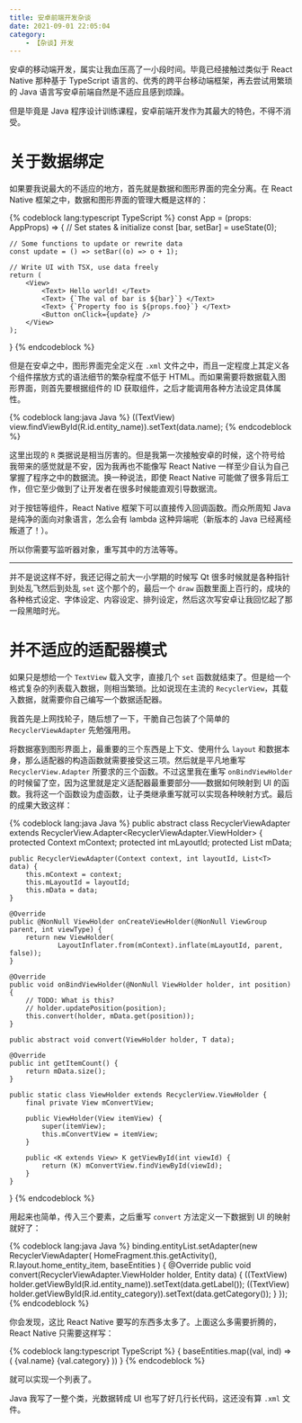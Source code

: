 ```yaml
---
title: 安卓前端开发杂谈
date: 2021-09-01 22:05:04
category:
    - 【杂谈】开发
---
```


安卓的移动端开发，属实让我血压高了一小段时间。毕竟已经接触过类似于 React Native 那种基于 TypeScript 语言的、优秀的跨平台移动端框架，再去尝试用繁琐的 Java 语言写安卓前端自然是不适应且感到烦躁。

但是毕竟是 Java 程序设计训练课程，安卓前端开发作为其最大的特色，不得不消受。

<!-- more -->

# 关于数据绑定

如果要我说最大的不适应的地方，首先就是数据和图形界面的完全分离。在 React Native 框架之中，数据和图形界面的管理大概是这样的：

{% codeblock lang:typescript TypeScript %}
const App = (props: AppProps) => {
    // Set states & initialize
    const [bar, setBar] = useState<number>(0);

    // Some functions to update or rewrite data
    const update = () => setBar((o) => o + 1);

    // Write UI with TSX, use data freely
    return (
        <View>
            <Text> Hello world! </Text>
            <Text> {`The val of bar is ${bar}`} </Text>
            <Text> {`Property foo is ${props.foo}`} </Text>
            <Button onClick={update} />
        </View>
    );
}
{% endcodeblock %}

但是在安卓之中，图形界面完全定义在 `.xml` 文件之中，而且一定程度上其定义各个组件摆放方式的语法细节的繁杂程度不低于 HTML。而如果需要将数据载入图形界面，则首先要根据组件的 ID 获取组件，之后才能调用各种方法设定具体属性。

{% codeblock lang:java Java %}
((TextView) view.findViewById(R.id.entity_name)).setText(data.name);
{% endcodeblock %}

这里出现的 `R` 类据说是相当厉害的。但是我第一次接触安卓的时候，这个符号给我带来的感觉就是不安，因为我再也不能像写 React Native 一样至少自认为自己掌握了程序之中的数据流。换一种说法，即使 React Native 可能做了很多背后工作，但它至少做到了让开发者在很多时候能直观引导数据流。

对于按钮等组件，React Native 框架下可以直接传入回调函数。而众所周知 Java 是纯净的面向对象语言，怎么会有 lambda 这种异端呢（新版本的 Java 已经离经叛道了！）。

所以你需要写监听器对象，重写其中的方法等等。

---

并不是说这样不好，我还记得之前大一小学期的时候写 Qt 很多时候就是各种指针到处乱飞然后到处乱 `set` 这个那个的，最后一个 `draw` 函数里面上百行的，成块的各种格式设定、字体设定、内容设定、排列设定，然后这次写安卓让我回忆起了那一段黑暗时光。

# 并不适应的适配器模式

如果只是想给一个 `TextView` 载入文字，直接几个 `set` 函数就结束了。但是给一个格式复杂的列表载入数据，则相当繁琐。比如说现在主流的 `RecyclerView`，其载入数据，就需要你自己编写一个数据适配器。

我首先是上网找轮子，随后想了一下，干脆自己包装了个简单的 `RecyclerViewAdapter` 先勉强用用。

将数据塞到图形界面上，最重要的三个东西是上下文、使用什么 `layout` 和数据本身，那么适配器的构造函数就需要接受这三项。然后就是平凡地重写 `RecyclerView.Adapter` 所要求的三个函数。不过这里我在重写 `onBindViewHolder` 的时候留了空，因为这里就是定义适配器最重要部分——数据如何映射到 UI 的函数。我将这一个函数设为虚函数，让子类继承重写就可以实现各种映射方式。最后的成果大致这样：

{% codeblock lang:java Java %}
public abstract class RecyclerViewAdapter<T> extends RecyclerView.Adapter<RecyclerViewAdapter.ViewHolder> {
    protected Context mContext;
    protected int mLayoutId;
    protected List<T> mData;

    public RecyclerViewAdapter(Context context, int layoutId, List<T> data) {
        this.mContext = context;
        this.mLayoutId = layoutId;
        this.mData = data;
    }

    @Override
    public @NonNull ViewHolder onCreateViewHolder(@NonNull ViewGroup parent, int viewType) {
        return new ViewHolder(
                LayoutInflater.from(mContext).inflate(mLayoutId, parent, false));
    }

    @Override
    public void onBindViewHolder(@NonNull ViewHolder holder, int position) {
        // TODO: What is this?
        // holder.updatePosition(position);
        this.convert(holder, mData.get(position));
    }

    public abstract void convert(ViewHolder holder, T data);

    @Override
    public int getItemCount() {
        return mData.size();
    }

    public static class ViewHolder extends RecyclerView.ViewHolder {
        final private View mConvertView;

        public ViewHolder(View itemView) {
            super(itemView);
            this.mConvertView = itemView;
        }

        public <K extends View> K getViewById(int viewId) {
            return (K) mConvertView.findViewById(viewId);
        }
    }
}
{% endcodeblock %}

用起来也简单，传入三个要素，之后重写 `convert` 方法定义一下数据到 UI 的映射就好了：

{% codeblock lang:java Java %}
binding.entityList.setAdapter(new RecyclerViewAdapter<Entity>(
    HomeFragment.this.getActivity(), R.layout.home_entity_item, baseEntities
) {
    @Override
    public void convert(RecyclerViewAdapter.ViewHolder holder, Entity data) {
        ((TextView) holder.getViewById(R.id.entity_name)).setText(data.getLabel());
        ((TextView) holder.getViewById(R.id.entity_category)).setText(data.getCategory());
    }
});
{% endcodeblock %}

你会发现，这比 React Native 要写的东西多太多了。上面这么多需要折腾的，React Native 只需要这样写：

{% codeblock lang:typescript TypeScript %}
<View>
    {
        baseEntities.map((val, ind) => (
            <View key={ind}>
                <Text> {val.name} </Text>
                <Text> {val.category} </Text>
            </View>
        ))
    }
</View>
{% endcodeblock %}

就可以实现一个列表了。

Java 我写了一整个类，光数据转成 UI 也写了好几行长代码，这还没有算 `.xml` 文件。
